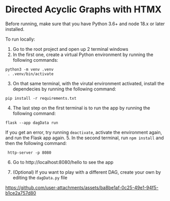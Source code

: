 # Directed Acyclic Graphs with HTMX

Before running, make sure that you have Python 3.6+ and node 18.x or later installed.

To run locally:

1. Go to the root project and open up 2 terminal windows
2. In the first one, create a virtual Python environment by running the following commands:
```
python3 -m venv .venv
 . .venv/bin/activate
```
3. On that same terminal, with the virutal environment activated, install the dependecies by running the following command:
```
pip install -r requirements.txt
```
4. The last step on the first terminal is to run the app by running the following command:
```
flask --app dagData run
```
If you get an error, try running `deactivate`, activate the environment again, and run the Flask app again.
5. In the second terminal, run `npm install` and then the following command:
```
 http-server -p 8080
 ```
 6. Go to http://localhost:8080/hello to see the app

 7. (Optional) If you want to play with a different DAG, create your own by editing the `dagData.py` file



https://github.com/user-attachments/assets/ba8be1af-0c25-49e1-94f5-b1ce2a757d80


    
